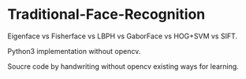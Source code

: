 # Traditional-Face-Recognition
Eigenface vs Fisherface vs LBPH vs GaborFace vs HOG+SVM vs SIFT.

Python3 implementation without opencv.

Soucre code by handwriting without opencv existing ways for learning.
 
